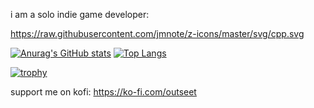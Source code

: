i am a solo indie game developer:

https://raw.githubusercontent.com/jmnote/z-icons/master/svg/cpp.svg

[![Anurag's GitHub stats](https://github-readme-stats.vercel.app/api?username=Outseet&show_icons=true&theme=tokyonight)](https://github.com/anuraghazra/github-readme-stats)
[![Top Langs](https://github-readme-stats.vercel.app/api/top-langs/?username=Outseet&show_icons=true&theme=tokyonight)](https://github.com/anuraghazra/github-readme-stats)

[![trophy](https://github-profile-trophy.vercel.app/?username=Outseet&theme=onedark)](https://github.com/ryo-ma/github-profile-trophy)

support me on kofi: 
https://ko-fi.com/outseet
